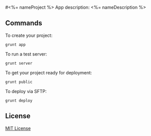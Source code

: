 #<%= nameProject %>
App description: <%= nameDescription %>

## Commands
To create your project:

	grunt app

To run a test server:

	grunt server

To get your project ready for deployment:

	grunt public

To deploy via SFTP:

	grunt deploy


## License

[MIT License](http://en.wikipedia.org/wiki/MIT_License)